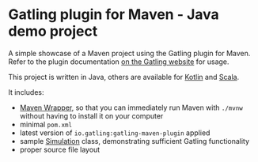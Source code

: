 Gatling plugin for Maven - Java demo project
============================================

A simple showcase of a Maven project using the Gatling plugin for Maven. Refer to the plugin documentation
[on the Gatling website](https://gatling.io/docs/current/extensions/maven_plugin/) for usage.

This project is written in Java, others are available for [Kotlin](https://github.com/gatling/gatling-maven-plugin-demo-kotlin)
and [Scala](https://github.com/gatling/gatling-maven-plugin-demo-scala).

It includes:

* [Maven Wrapper](https://maven.apache.org/wrapper/), so that you can immediately run Maven with `./mvnw` without having
  to install it on your computer
* minimal `pom.xml`
* latest version of `io.gatling:gatling-maven-plugin` applied
* sample [Simulation](https://gatling.io/docs/gatling/reference/current/general/concepts/#simulation) class,
  demonstrating sufficient Gatling functionality
* proper source file layout

